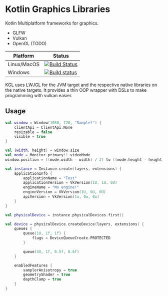 # Kotlin Graphics Libraries
Kotlin Multiplatform frameworks for graphics.
- GLFW
- Vulkan
- OpenGL (TODO)

|Platform|Status|
|-----|-----|
|Linux/MacOS|[![Build Status](https://travis-ci.com/Dominaezzz/kgl.svg?branch=master)](https://travis-ci.com/Dominaezzz/kgl)|
|Windows|[![Build status](https://ci.appveyor.com/api/projects/status/github/Dominaezzz/kgl?svg=true)](https://ci.appveyor.com/project/Dominaezzz/kgl)|

KGL uses LWJGL for the JVM target and the respective native libraries on the native targets.
It provides a thin OOP wrapper with DSLs to make programming with vulkan easier.

## Usage
```kotlin
val window = Window(1080, 720, "Sample!") {
    clientApi = ClientApi.None
    resizable = false
    visible = true
}

val (width, height) = window.size
val mode = Monitor.primary!!.videoMode
window.position = ((mode.width - width) / 2) to ((mode.height - height) / 2)

val instance = Instance.create(layers, extensions) {
    applicationInfo {
        applicationName = "Test"
        applicationVersion = VkVersion(1U, 1U, 0U)
        engineName = "No engine!"
        engineVersion = VkVersion(1U, 0U, 0U)
        apiVersion = VkVersion(1u, 0u, 0u)
    }
}

val physicalDevice = instance.physicalDevices.first()

val device = physicalDevice.createDevice(layers, extensions) {
    queues {
        queue(1U, 1f, 1f) {
            flags = DeviceQueueCreate.PROTECTED
        }

        queue(4U, 1f, 0.5f, 0.6f)
    }

    enabledFeatures {
        samplerAnisotropy = true
        geometryShader = true
        depthClamp = true
    }
}
```
